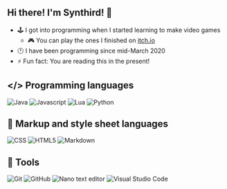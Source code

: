 ## Hi there! I'm Synthird! 👋

- 🕹️ I got into programming when I started learning to make video games
  - 🎮 You can play the ones I finished on [itch.io](https://synthird.itch.io)
- 🕛 I have been programming since mid-March 2020
- ⚡ Fun fact: You are reading this in the present!

## </> Programming languages

![Java](https://img.shields.io/badge/java-%23ED8B00.svg?style=for-the-badge&logo=openjdk&logoColor=white)
![Javascript](https://img.shields.io/badge/javascript-javascript?style=for-the-badge&logo=javascript&logoColor=black&color=%23F7DF1E)
![Lua](https://img.shields.io/badge/lua-lua?style=for-the-badge&logo=lua&logoColor=white&color=%232C2D72)
![Python](https://img.shields.io/badge/Python-Python?style=for-the-badge&logo=python&logoColor=white&color=%233776AB)

## 📝 Markup and style sheet languages
![CSS](https://img.shields.io/badge/CSS-CSS?style=for-the-badge&logo=CSS&logoColor=white&color=%23663399)
![HTML5](https://img.shields.io/badge/HTML5-HTML5?style=for-the-badge&logo=HTML5&logoColor=white&color=%23E34F26)
![Markdown](https://img.shields.io/badge/Markdown-markdown?style=for-the-badge&logo=markdown&color=blue)

## 🔧 Tools

![Git](https://img.shields.io/badge/git-%23F05033.svg?style=for-the-badge&logo=git&logoColor=white)
![GitHub](https://img.shields.io/badge/GitHub-GitHub?style=for-the-badge&logo=GitHub&color=%23181717)
![Nano text editor](https://img.shields.io/badge/Nano%20text%20editor-nano?style=for-the-badge&color=%23cc88ff)
![Visual Studio Code](https://img.shields.io/badge/Visual_Studio_Code-0078D4?style=for-the-badge&logo=visual%20studio%20code&logoColor=white)

<!--
**Synthird/Synthird** is a ✨ _special_ ✨ repository because its `README.md` (this file) appears on your GitHub profile.

Here are some ideas to get you started:

- 🔭 I’m currently working on ...
- 🌱 I’m currently learning ...
- 👯 I’m looking to collaborate on ...
- 🤔 I’m looking for help with ...
- 💬 Ask me about ...
- 📫 How to reach me: ...
- 😄 Pronouns: ...
- ⚡ Fun fact: ...
-->
